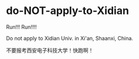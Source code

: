 # do-NOT-apply-to-Xidian

Run!!! Run!!!!

Do not apply to Xidian Univ. in Xi'an, Shaanxi, China.

不要报考西安电子科技大学！快跑啊！
